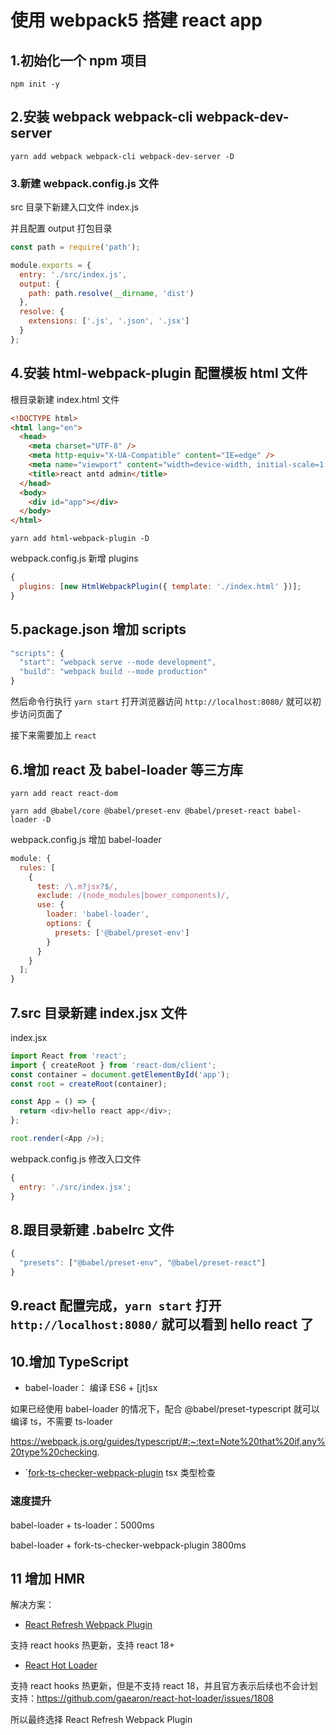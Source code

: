 # 使用 webpack5 搭建 react app

## 1.初始化一个 npm 项目

```shell
npm init -y
```

## 2.安装 webpack webpack-cli webpack-dev-server

```shell
yarn add webpack webpack-cli webpack-dev-server -D
```

### 3.新建 webpack.config.js 文件

src 目录下新建入口文件 index.js

并且配置 output 打包目录

```js
const path = require('path');

module.exports = {
  entry: './src/index.js',
  output: {
    path: path.resolve(__dirname, 'dist')
  },
  resolve: {
    extensions: ['.js', '.json', '.jsx']
  }
};
```

## 4.安装 html-webpack-plugin 配置模板 html 文件

根目录新建 index.html 文件

```html
<!DOCTYPE html>
<html lang="en">
  <head>
    <meta charset="UTF-8" />
    <meta http-equiv="X-UA-Compatible" content="IE=edge" />
    <meta name="viewport" content="width=device-width, initial-scale=1.0" />
    <title>react antd admin</title>
  </head>
  <body>
    <div id="app"></div>
  </body>
</html>
```

```shell
yarn add html-webpack-plugin -D
```

webpack.config.js 新增 plugins

```js
{
  plugins: [new HtmlWebpackPlugin({ template: './index.html' })];
}
```

## 5.package.json 增加 scripts

```js
"scripts": {
  "start": "webpack serve --mode development",
  "build": "webpack build --mode production"
}
```

然后命令行执行 `yarn start` 打开浏览器访问 `http://localhost:8080/` 就可以初步访问页面了

接下来需要加上 `react`

## 6.增加 react 及 babel-loader 等三方库

```shell
yarn add react react-dom

yarn add @babel/core @babel/preset-env @babel/preset-react babel-loader -D
```

webpack.config.js 增加 babel-loader

```js
module: {
  rules: [
    {
      test: /\.m?jsx?$/,
      exclude: /(node_modules|bower_components)/,
      use: {
        loader: 'babel-loader',
        options: {
          presets: ['@babel/preset-env']
        }
      }
    }
  ];
}
```

## 7.src 目录新建 index.jsx 文件

index.jsx

```js
import React from 'react';
import { createRoot } from 'react-dom/client';
const container = document.getElementById('app');
const root = createRoot(container);

const App = () => {
  return <div>hello react app</div>;
};

root.render(<App />);
```

webpack.config.js 修改入口文件

```js
{
  entry: './src/index.jsx';
}
```

## 8.跟目录新建 .babelrc 文件

```js
{
  "presets": ["@babel/preset-env", "@babel/preset-react"]
}
```

## 9.react 配置完成，`yarn start` 打开 `http://localhost:8080/` 就可以看到 hello react 了

## 10.增加 TypeScript

- babel-loader： 编译 ES6 + [jt]sx

如果已经使用 babel-loader 的情况下，配合 @babel/preset-typescript 就可以编译 ts，不需要 ts-loader

https://webpack.js.org/guides/typescript/#:~:text=Note%20that%20if,any%20type%20checking.

- `[fork-ts-checker-webpack-plugin](https://github.com/TypeStrong/fork-ts-checker-webpack-plugin)
  tsx 类型检查

### 速度提升

babel-loader + ts-loader：5000ms

babel-loader + fork-ts-checker-webpack-plugin 3800ms

## 11 增加 HMR

解决方案：

- [React Refresh Webpack Plugin](https://github.com/pmmmwh/react-refresh-webpack-plugin)

支持 react hooks 热更新，支持 react 18+

- [React Hot Loader](https://github.com/gaearon/react-hot-loader#hot-loaderreact-dom)

支持 react hooks 热更新，但是不支持 react 18，并且官方表示后续也不会计划支持：https://github.com/gaearon/react-hot-loader/issues/1808

所以最终选择 React Refresh Webpack Plugin

